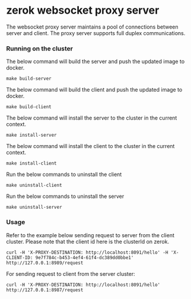 # zerok websocket proxy server
The websocket proxy server maintains a pool of connections between server and client. The proxy server supports full duplex communications.

### Running on the cluster

The below command will build the server and push the updated image to docker.

```
make build-server
```

The below  command will build the client and push the updated image to docker.

```
make build-client
```

The below  command will install the server to the cluster in the current context.

```
make install-server
```

The below command will install the client to the cluster in the current context.

```
make install-client
```

Run the below commands to uninstall the client

```
make uninstall-client
```


Run the below commands to uninstall the server

```
make uninstall-server
```


### Usage

Refer to the example below sending request to server from the client cluster. Please note that the client id here is the clusterId on zerok.

```
curl -H 'X-PROXY-DESTINATION: http://localhost:8091/hello' -H 'X-CLIENT-ID: 9e7f784c-b453-4ef4-61f4-dc389dd0bbe1' http://127.0.0.1:8989/request
```

For sending request to client from the server cluster:

```
curl -H 'X-PROXY-DESTINATION: http://localhost:8091/hello' http://127.0.0.1:8987/request
```